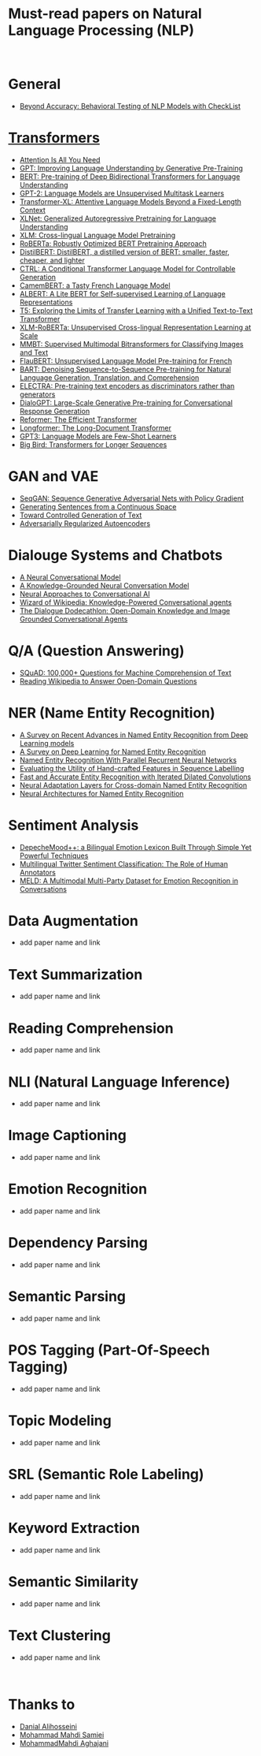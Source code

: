 # Must-read papers on Natural Language Processing (NLP)

<br>

# General
- [Beyond Accuracy: Behavioral Testing of NLP Models with CheckList](https://www.aclweb.org/anthology/2020.acl-main.442.pdf)



# [Transformers](https://huggingface.co/transformers/index.html#contents)
- [Attention Is All You Need](https://arxiv.org/abs/1706.03762)
- [GPT: Improving Language Understanding by Generative Pre-Training](https://cdn.openai.com/research-covers/language-unsupervised/language_understanding_paper.pdf)
- [BERT: Pre-training of Deep Bidirectional Transformers for Language Understanding](https://arxiv.org/abs/1810.04805)
- [GPT-2: Language Models are Unsupervised Multitask Learners](https://cdn.openai.com/better-language-models/language_models_are_unsupervised_multitask_learners.pdf)
- [Transformer-XL: Attentive Language Models Beyond a Fixed-Length Context](https://arxiv.org/abs/1901.02860)
- [XLNet: Generalized Autoregressive Pretraining for Language Understanding](https://arxiv.org/abs/1906.08237)
- [XLM: Cross-lingual Language Model Pretraining](https://arxiv.org/abs/1901.07291)
- [RoBERTa: Robustly Optimized BERT Pretraining Approach](https://arxiv.org/abs/1907.11692)
- [DistilBERT: DistilBERT, a distilled version of BERT: smaller, faster, cheaper, and lighter](https://arxiv.org/abs/1910.01108)
- [CTRL: A Conditional Transformer Language Model for Controllable Generation](https://www.github.com/salesforce/ctrl)
- [CamemBERT: a Tasty French Language Model](https://arxiv.org/abs/1911.03894)
- [ALBERT: A Lite BERT for Self-supervised Learning of Language Representations](https://arxiv.org/abs/1909.11942)
- [T5: Exploring the Limits of Transfer Learning with a Unified Text-to-Text Transformer](https://arxiv.org/abs/1910.10683)
- [XLM-RoBERTa: Unsupervised Cross-lingual Representation Learning at Scale](https://arxiv.org/abs/1911.02116)
- [MMBT: Supervised Multimodal Bitransformers for Classifying Images and Text](https://arxiv.org/pdf/1909.02950.pdf)
- [FlauBERT: Unsupervised Language Model Pre-training for French](https://arxiv.org/abs/1912.05372)
- [BART: Denoising Sequence-to-Sequence Pre-training for Natural Language Generation, Translation, and Comprehension](https://arxiv.org/pdf/1910.13461.pdf)
- [ELECTRA: Pre-training text encoders as discriminators rather than generators](https://arxiv.org/abs/2003.10555)
- [DialoGPT: Large-Scale Generative Pre-training for Conversational Response Generation](https://arxiv.org/abs/1911.00536)
- [Reformer: The Efficient Transformer](https://arxiv.org/abs/2001.04451)
- [Longformer: The Long-Document Transformer](https://arxiv.org/abs/2004.05150)
- [GPT3: Language Models are Few-Shot Learners](https://arxiv.org/abs/2005.14165)
- [Big Bird: Transformers for Longer Sequences](https://arxiv.org/abs/2007.14062)

# GAN and VAE
- [SeqGAN: Sequence Generative Adversarial Nets with Policy Gradient](https://arxiv.org/abs/1609.05473)
- [Generating Sentences from a Continuous Space](https://arxiv.org/abs/1511.06349)
- [Toward Controlled Generation of Text](https://arxiv.org/abs/1703.00955)
- [Adversarially Regularized Autoencoders](https://arxiv.org/abs/1706.04223)

# Dialouge Systems and Chatbots
- [A Neural Conversational Model](https://arxiv.org/abs/1506.05869)
- [A Knowledge-Grounded Neural Conversation Model](https://arxiv.org/abs/1702.01932)
- [Neural Approaches to Conversational AI](https://arxiv.org/abs/1809.08267)
- [Wizard of Wikipedia: Knowledge-Powered Conversational agents](https://arxiv.org/abs/1811.01241)
- [The Dialogue Dodecathlon: Open-Domain Knowledge and Image Grounded Conversational Agents](https://arxiv.org/abs/1911.03768)

# Q/A (Question Answering)
- [SQuAD: 100,000+ Questions for Machine Comprehension of Text](https://arxiv.org/abs/1606.05250)
- [Reading Wikipedia to Answer Open-Domain Questions](https://arxiv.org/abs/1704.00051)

# NER (Name Entity Recognition)
- [A Survey on Recent Advances in Named Entity Recognition from Deep Learning models](https://www.aclweb.org/anthology/C18-1182/)
- [A Survey on Deep Learning for Named Entity Recognition](https://arxiv.org/abs/1812.09449)
- [Named Entity Recognition With Parallel Recurrent Neural Networks](https://www.aclweb.org/anthology/P18-2012/)
- [Evaluating the Utility of Hand-crafted Features in Sequence Labelling](https://www.aclweb.org/anthology/D18-1310/)
- [Fast and Accurate Entity Recognition with Iterated Dilated Convolutions](https://arxiv.org/abs/1702.02098)
- [Neural Adaptation Layers for Cross-domain Named Entity Recognition](https://www.aclweb.org/anthology/D18-1226/)
- [Neural Architectures for Named Entity Recognition](https://www.aclweb.org/anthology/N16-1030/)

# Sentiment Analysis
- [DepecheMood++: a Bilingual Emotion Lexicon Built Through Simple Yet Powerful Techniques](https://arxiv.org/abs/1810.03660v1)
- [Multilingual Twitter Sentiment Classification: The Role of Human Annotators](https://arxiv.org/abs/1602.07563v2)
- [MELD: A Multimodal Multi-Party Dataset for Emotion Recognition in Conversations](https://arxiv.org/abs/1810.02508v6)


# Data Augmentation
- add paper name and link

# Text Summarization
- add paper name and link

# Reading Comprehension
- add paper name and link

# NLI (Natural Language Inference)
- add paper name and link

# Image Captioning
- add paper name and link

# Emotion Recognition
- add paper name and link

# Dependency Parsing
- add paper name and link

# Semantic Parsing
- add paper name and link

# POS Tagging (Part-Of-Speech Tagging)
- add paper name and link

# Topic Modeling
- add paper name and link

# SRL (Semantic Role Labeling)
- add paper name and link

# Keyword Extraction
- add paper name and link

# Semantic Similarity
- add paper name and link

# Text Clustering
- add paper name and link

<br>

# Thanks to
- [Danial Alihosseini](https://github.com/Danial-Alh)
- [Mohammad Mahdi Samiei](https://github.com/mmsamiei)
- [MohammadMahdi Aghajani](https://github.com/mmaghajani)
